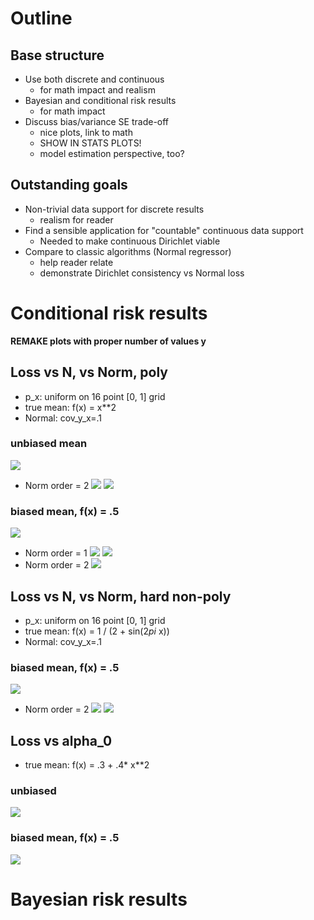 # Outline

## Base structure
- Use both discrete and continuous
  - for math impact and realism
- Bayesian and conditional risk results
  - for math impact
- Discuss bias/variance SE trade-off
  - nice plots, link to math
  - SHOW IN STATS PLOTS!
  - model estimation perspective, too?

## Outstanding goals
- Non-trivial data support for discrete results
  - realism for reader
- Find a sensible application for "countable" continuous data support
  - Needed to make continuous Dirichlet viable
- Compare to classic algorithms (Normal regressor)
  - help reader relate
  - demonstrate Dirichlet consistency vs Normal loss


# Conditional risk results

**REMAKE plots with proper number of values y**

<!-- ## Loss vs N, vs Norm
- 16 point [0, 1] grid
- Normal: 1st order mean, cov_y_x=.1

### biased mean
- true mean: f(x) = x**3
- prior mean: f(x) = .5

![](loss_n_biased_v2.png)

### unbiased mean
- true mean: f(x) = .5
- prior mean: f(x) = .5

![](loss_n_unbiased_v2.png) -->

## Loss vs N, vs Norm, poly
- p_x: uniform on 16 point [0, 1] grid
- true mean: f(x) = x**2
- Normal: cov_y_x=.1

### unbiased mean
![](predict_unbiased_dir.png)

- Norm order = 2
![](loss_n_unbiased.png)
![](predict_unbiased.png)

### biased mean, f(x) = .5
![](predict_biased_dir.png)

- Norm order = 1
![](loss_n_biased.png)
![](predict_biased.png)
- Norm order = 2
![](loss_n_biased_norm2.png)


## Loss vs N, vs Norm, hard non-poly
- p_x: uniform on 16 point [0, 1] grid
- true mean: f(x) = 1 / (2 + sin(2*pi* x))
- Normal: cov_y_x=.1

### biased mean, f(x) = .5
![](predict_biased_hi_dir.png)

- Norm order = 2
![](loss_n_biased_hi.png)
![](predict_biased_hi.png)


## Loss vs alpha_0
- true mean: f(x) = .3 + .4* x**2

### unbiased
![](loss_alpha_unbiased.png)

### biased mean, f(x) = .5
![](loss_alpha_biased.png)


# Bayesian risk results
